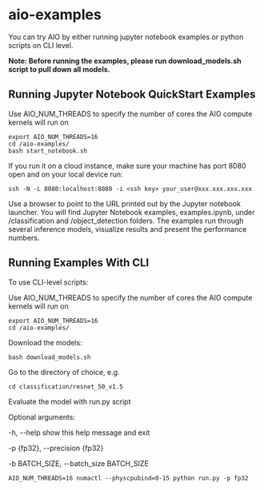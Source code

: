 # aio-examples

You can try AIO by either running jupyter notebook examples or python scripts on CLI level. 

**Note: Before running the examples, please run download_models.sh script to pull down all models.**

## Running Jupyter Notebook QuickStart Examples

Use AIO_NUM_THREADS to specify the number of cores the AIO compute kernels will run on
```
export AIO_NUM_THREADS=16
cd /aio-examples/
bash start_notebook.sh
```

If you run it on a cloud instance, make sure your machine has port 8080 open and on your local device run:
```
ssh -N -L 8080:localhost:8080 -i <ssh key> your_user@xxx.xxx.xxx.xxx
```

Use a browser to point to the URL printed out by the Jupyter notebook launcher. You will find 
Jupyter Notebook examples, examples.ipynb, under /classification and /object_detection folders.
The examples run through several inference models, visualize results and present the performance
numbers.

## Running Examples With CLI
To use CLI-level scripts:

Use AIO_NUM_THREADS to specify the number of cores the AIO compute kernels will run on

```
export AIO_NUM_THREADS=16
cd /aio-examples/
```

Download the models:

```
bash download_models.sh
```

Go to the directory of choice, e.g.
```
cd classification/resnet_50_v1.5
```

Evaluate the model with run.py script

Optional arguments:

  -h, --help            show this help message and exit
  
  -p {fp32}, --precision {fp32}
                        
  -b BATCH_SIZE, --batch_size BATCH_SIZE

```
AIO_NUM_THREADS=16 numactl --physcpubind=0-15 python run.py -p fp32
```
